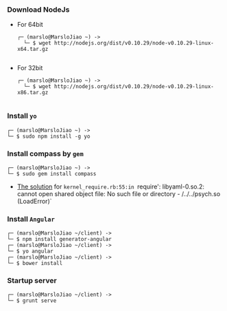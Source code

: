 ### Download NodeJs
- For 64bit
    <pre><code>┌─ (marslo@MarsloJiao ~) ->
    └─ $ wget http://nodejs.org/dist/v0.10.29/node-v0.10.29-linux-x64.tar.gz
    </code></pre>

- For 32bit
    <pre><code>┌─ (marslo@MarsloJiao ~) ->
    └─ $ wget http://nodejs.org/dist/v0.10.29/node-v0.10.29-linux-x86.tar.gz
    </code></pre>

### Install `yo`
    ┌─ (marslo@MarsloJiao ~) ->
    └─ $ sudo npm install -g yo
    
### Install compass by `gem`
    ┌─ (marslo@MarsloJiao ~) ->
    └─ $ sudo gem install compass

- [The solution](https://github.com/Marslo/MyBlog/blob/master/Programming/Ruby/RubyInstallationQ&A.md#libyaml-0so2--psychso) for `kernel_require.rb:55:in `require': libyaml-0.so.2: cannot open shared object file: No such file or directory - /../../psych.so (LoadError)`
    
### Install `Angular`
    ┌─ (marslo@MarsloJiao ~/client) ->
    └─ $ npm install generator-angular
    ┌─ (marslo@MarsloJiao ~/client) ->
    └─ $ yo angular
    ┌─ (marslo@MarsloJiao ~/client) ->
    └─ $ bower install
    
### Startup server
    ┌─ (marslo@MarsloJiao ~/client) ->
    └─ $ grunt serve
